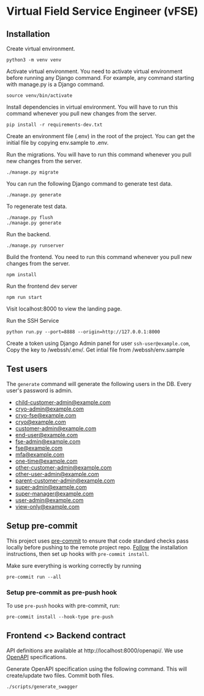 # Virtual Field Service Engineer (vFSE)

## Installation

Create virtual environment.

    python3 -m venv venv

Activate virtual environment. You need to activate virtual environment before running any Django command. For example, any command starting with manage.py is a Django command.

    source venv/bin/activate

Install dependencies in virtual environment. You will have to run this command whenever you pull new changes from the server.

    pip install -r requirements-dev.txt

Create an environment file (.env) in the root of the project. You can get the initial file by copying env.sample to .env.

Run the migrations. You will have to run this command whenever you pull new changes from the server.

    ./manage.py migrate

You can run the following Django command to generate test data.

    ./manage.py generate

To regenerate test data.

    ./manage.py flush
    ./manage.py generate

Run the backend.

    ./manage.py runserver

Build the frontend. You need to run this command whenever you pull new changes from the server.

    npm install

Run the frontend dev server

    npm run start

Visit localhost:8000 to view the landing page.

Run the SSH Service

    python run.py --port=8888 --origin=http://127.0.0.1:8000

Create a token using Django Admin panel for user `ssh-user@example.com`, Copy the key to /webssh/.env/. Get intial file from /webssh/env.sample

## Test users
The `generate` command will generate the following users in the DB. Every user's password is admin.

- child-customer-admin@example.com
- cryo-admin@example.com
- cryo-fse@example.com
- cryo@example.com
- customer-admin@example.com
- end-user@example.com
- fse-admin@example.com
- fse@example.com
- mfa@example.com
- one-time@example.com
- other-customer-admin@example.com
- other-user-admin@example.com
- parent-customer-admin@example.com
- super-admin@example.com
- super-manager@example.com
- user-admin@example.com
- view-only@example.com

## Setup pre-commit

This project uses [pre-commit](https://pre-commit.com/) to ensure that code standard checks pass locally before pushing to the remote project repo. [Follow](https://pre-commit.com/#installation) the installation instructions, then set up hooks with `pre-commit install`.

Make sure everything is working correctly by running

    pre-commit run --all

### Setup pre-commit as pre-push hook

To use `pre-push` hooks with pre-commit, run:

    pre-commit install --hook-type pre-push


## Frontend <> Backend contract

API definitions are available at http://localhost:8000/openapi/. We use [OpenAPI](https://swagger.io/specification/) specifications.

Generate OpenAPI specification using the following command. This will create/update two files. Commit both files.

    ./scripts/generate_swagger
